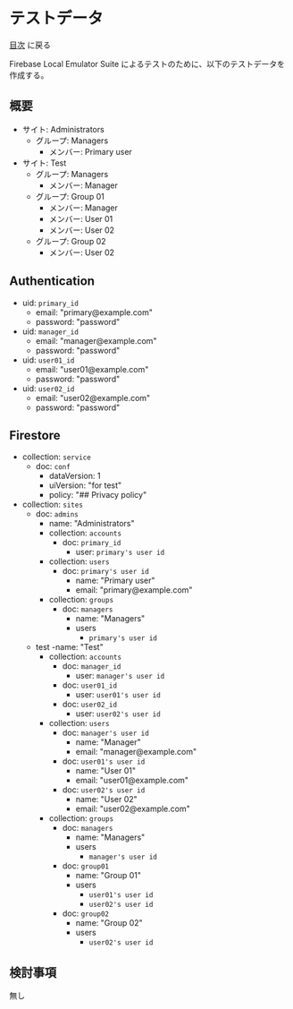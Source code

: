 # テストデータ

[目次](index.md) に戻る

Firebase Local Emulator Suite によるテストのために、以下のテストデータを作成する。

## 概要

- サイト: Administrators
    - グループ: Managers
        - メンバー: Primary user
- サイト: Test
    - グループ: Managers
        - メンバー: Manager
    - グループ: Group 01
        - メンバー: Manager
        - メンバー: User 01
        - メンバー: User 02
    - グループ: Group 02
        - メンバー: User 02

## Authentication

- uid: `primary_id`
    - email: "primary\@example.com"
    - password: "password"
- uid: `manager_id`
    - email: "manager\@example.com"
    - password: "password"
- uid: `user01_id`
    - email: "user01\@example.com"
    - password: "password"
- uid: `user02_id`
    - email: "user02\@example.com"
    - password: "password"

## Firestore

- collection: `service`
    - doc: `conf`
        - dataVersion: 1
        - uiVersion: "for test"
        - policy: "## Privacy policy"
- collection: `sites`
    - doc: `admins`
        - name: "Administrators"
        - collection: `accounts`
            - doc: `primary_id`
                - user: `primary's user id`
        - collection: `users`
            - doc: `primary's user id`
                - name: "Primary user"
                - email: "primary\@example.com"
        - collection: `groups`
            - doc: `managers`
                - name: "Managers"
                - users
                    - `primary's user id`
    - test
        -name: "Test"
        - collection: `accounts`
            - doc: `manager_id`
                - user: `manager's user id`
            - doc: `user01_id`
                - user: `user01's user id`
            - doc: `user02_id`
                - user: `user02's user id`
        - collection: `users`
            - doc: `manager's user id`
                - name: "Manager"
                - email: "manager\@example.com"
            - doc: `user01's user id`
                - name: "User 01"
                - email: "user01\@example.com"
            - doc: `user02's user id`
                - name: "User 02"
                - email: "user02\@example.com"
        - collection: `groups`
            - doc: `managers`
                - name: "Managers"
                - users
                    - `manager's user id`
            - doc: `group01`
                - name: "Group 01"
                - users
                    - `user01's user id`
                    - `user02's user id`
            - doc: `group02`
                - name: "Group 02"
                - users
                    - `user02's user id`

## 検討事項

無し
